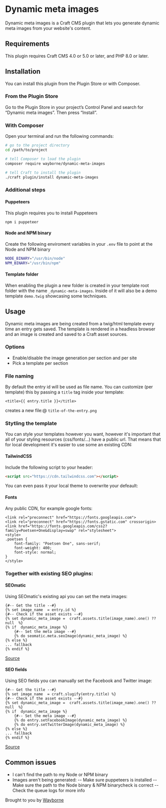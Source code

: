 # Dynamic meta images

Dynamic meta images is a Craft CMS plugin that lets you generate dynamic meta images from your website's content.

## Requirements

This plugin requires Craft CMS 4.0 or 5.0 or later, and PHP 8.0 or later.

## Installation

You can install this plugin from the Plugin Store or with Composer.

### From the Plugin Store

Go to the Plugin Store in your project’s Control Panel and search for “Dynamic meta images”. Then press “Install”.

### With Composer

Open your terminal and run the following commands:

```bash
# go to the project directory
cd /path/to/project

# tell Composer to load the plugin
composer require wayborne/dynamic-meta-images

# tell Craft to install the plugin
./craft plugin/install dynamic-meta-images
```

### Additional steps

#### Puppeteers 
This plugin requires you to install Puppeteers

`npm i puppeteer`

#### Node and NPM binary
Create the following enviroment variables in your `.env` file to point at the Node and NPM binary

```bash
NODE_BINARY="/usr/bin/node"
NPM_BINARY="/usr/bin/npm"
```

#### Template folder
When enabling the plugin a new folder is created in your template root folder with the name `_dynamic-meta-images`.
Inside of it will also be a demo template `demo.twig` showcasing some techniques.

## Usage
Dynamic meta images are being created from a twig/html template every time an entry gets saved. The template is rendered in a headless browser and an image is created and saved to a Craft asset sources.


### Options
- Enable/disable the image generation per section and per site 
- Pick a template per section

### File naming
By default the entry id will be used as file name. You can customize (per template) this by passing a `title` tag inside your template:
```
<title>{{ entry.title }}</title>
```

creates a new file:@
`title-of-the-entry.png`

### Stytling the template
You can style your templates however you want, however it's important that all of your styling resources (css/fonts/...) have a public url.
That means that for local development it's easier to use some an existing CDN:

#### TailwindCSS
Include the following script to your header:
```html
<script src="https://cdn.tailwindcss.com"></script>
```
You can even pass it your local theme to overwrite your defeault:


#### Fonts
Any public CDN, for example google fonts:
```
<link rel="preconnect" href="https://fonts.googleapis.com">
<link rel="preconnect" href="https://fonts.gstatic.com" crossorigin>
<link href="https://fonts.googleapis.com/css2?family=Poetsen+One&display=swap" rel="stylesheet">
<style>
.poetsen {
    font-family: "Poetsen One", sans-serif;
    font-weight: 400;
    font-style: normal;
}
</style>
```

### Together with existing SEO plugins:

#### SEOmatic
Using SEOmatic's existing api you can set the meta images:
```twig
{#-- Get the title --#}
{% set image_name  = entry.id %}
{#-- Check if the asset exists --#}
{% set dynamic_meta_image =  craft.assets.title(image_name).one() ?? null  %}
{% if  dynamic_meta_image %}
    {#-- Set the meta image --#}
    {% do seomatic.meta.seoImage(dynamic_meta_image) %}
{% else %}
... fallback
{% endif %}
```

[Source](https://nystudio107.com/docs/seomatic/advanced.html#variables)

#### SEO fields
Using SEO fields you can manually set the Facebook and Twitter image:
```twig
{#-- Get the title --#}
{% set image_name  = craft.slugify(entry.title) %}
{#-- Check if the asset exists --#}
{% set dynamic_meta_image =  craft.assets.title(image_name).one() ?? null  %}
{% if  dynamic_meta_image %}
    {#-- Set the meta image --#}
    {% do entry.setFacebookImage(dynamic_meta_image) %}
    {% do entry.setTwitterImage(dynamic_meta_image) %}
{% else %}
... fallback
{% endif %}
```
[Source](https://studioespresso.github.io/craft-seo-fields/templating.html)


## Common issues
- I can't find the path to my Node or NPM binary
- Images aren't being generated: 
-- Make sure puppeteers is installed
-- Make sure the path to the Node binary & NPM binarycheck is correct
-- Check the queue logs for more info


Brought to you by [Wayborne](https://wayborne.com)
